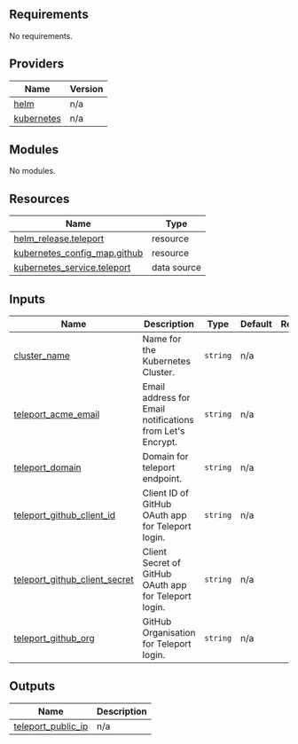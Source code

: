 ## Requirements

No requirements.

## Providers

| Name | Version |
|------|---------|
| <a name="provider_helm"></a> [helm](#provider\_helm) | n/a |
| <a name="provider_kubernetes"></a> [kubernetes](#provider\_kubernetes) | n/a |

## Modules

No modules.

## Resources

| Name | Type |
|------|------|
| [helm_release.teleport](https://registry.terraform.io/providers/hashicorp/helm/latest/docs/resources/release) | resource |
| [kubernetes_config_map.github](https://registry.terraform.io/providers/hashicorp/kubernetes/latest/docs/resources/config_map) | resource |
| [kubernetes_service.teleport](https://registry.terraform.io/providers/hashicorp/kubernetes/latest/docs/data-sources/service) | data source |

## Inputs

| Name | Description | Type | Default | Required |
|------|-------------|------|---------|:--------:|
| <a name="input_cluster_name"></a> [cluster\_name](#input\_cluster\_name) | Name for the Kubernetes Cluster. | `string` | n/a | yes |
| <a name="input_teleport_acme_email"></a> [teleport\_acme\_email](#input\_teleport\_acme\_email) | Email address for Email notifications from Let's Encrypt. | `string` | n/a | yes |
| <a name="input_teleport_domain"></a> [teleport\_domain](#input\_teleport\_domain) | Domain for teleport endpoint. | `string` | n/a | yes |
| <a name="input_teleport_github_client_id"></a> [teleport\_github\_client\_id](#input\_teleport\_github\_client\_id) | Client ID of GitHub OAuth app for Teleport login. | `string` | n/a | yes |
| <a name="input_teleport_github_client_secret"></a> [teleport\_github\_client\_secret](#input\_teleport\_github\_client\_secret) | Client Secret of GitHub OAuth app for Teleport login. | `string` | n/a | yes |
| <a name="input_teleport_github_org"></a> [teleport\_github\_org](#input\_teleport\_github\_org) | GitHub Organisation for Teleport login. | `string` | n/a | yes |

## Outputs

| Name | Description |
|------|-------------|
| <a name="output_teleport_public_ip"></a> [teleport\_public\_ip](#output\_teleport\_public\_ip) | n/a |
